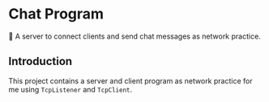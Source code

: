 # Chat Program
💬 A server to connect clients and send chat messages as network practice.

## Introduction
This project contains a server and client program as network practice for me using `TcpListener` and `TcpClient`.